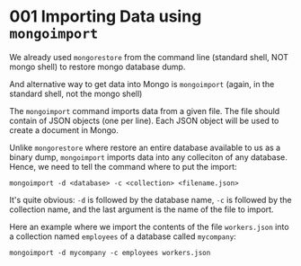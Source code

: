 # 001 Importing Data using `mongoimport`

We already used `mongorestore` from the command line (standard shell, NOT mongo shell) to restore mongo database dump.

And alternative way to get data into Mongo is `mongoimport` (again, in the standard shell, not the mongo shell)

The `mongoimport` command imports data from a given file. The file should contain of JSON objects (one per line). Each JSON object will be used to create a document in Mongo.

Unlike `mongorestore` where restore an entire database available to us as a binary dump, `mongoimport` imports data into any colleciton of any database. Hence, we need to tell the command where to put the import:

```shell
mongoimport -d <database> -c <collection> <filename.json>
```

It's quite obvious: `-d` is followed by the database name, `-c` is followed by the collection name, and the last argument is the name of the file to import.

Here an example where we import the contents of the file `workers.json` into a collection named `employees` of a database called `mycompany`:

```shell
mongoimport -d mycompany -c employees workers.json
```


